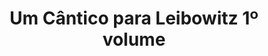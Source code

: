 ---
Numero: 169
title: Um Cântico para Leibowitz 1º volume
Autor: Walter M Miller Jr
Co-autor: 
Ano-de-Publicacao: 1971
Titulo-original: A Canticle for Leibowitz
Tradutor: Eurico da Fonseca
Co-tradutor: 
Ano-de-edicao: 1959
alias: Walter-M-Miller-Jr
Autor2-alias: 
Tradutor1-alias: Eurico-da-Fonseca
Tradutor2-alias: 
Titulo-link: 169-Um-Cantico-para-Leibowitz-1-volume
Capa: Lima de Freitas
pags: 152
Capa-link: Lima-de-Freitas
---